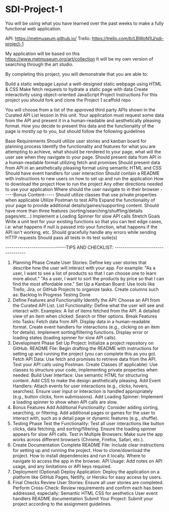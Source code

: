 # SDI-Project-1
You will be using what you have learned over the past weeks to make a fully functional web application.

API: https://metmuseum.github.io/
Trello: https://trello.com/b/LBWoN1lJ/sdi-project-1

My application will be based on this https://www.metmuseum.org/art/collection 
    It will be my own version of searching through the art studio.


By completing this project, you will demonstrate that you are able to:

Build a static webpage
Layout a well-designed static webpage using HTML & CSS
Make fetch requests to hydrate a static page with data
Create interactivity using object-oriented JavaScript
Project Instructions
For this project you should fork and clone the Project 1 scaffold repo

You will choose from a list of the approved third party APIs shown in the Curated API List lesson in this unit. Your application must request some data from the API and present it in a human-readable and aesthetically pleasing format. How you decide to present this data and the functionality of the page is mostly up to you, but should follow the following guidelines

Base Requirements
Should utilize user stories and kanban board for planning process
Identify the functionality and features for what you are attempting to achieve, what should be rendered to your page, what will the user see when they navigate to your page.
Should present data from API in a human-readable format utilizing fetch and promises
Should present data from API in an aesthetically pleasing format using semantic HTML and CSS
Should have event handlers for user interaction
Should contain a README with instructions to new users on how to set up and run the application
How to download the project
How to run the project
Any other directions needed to use your application
Where should the user navigate to in their browser
-----Bonus Content-----
Should utilize classes that use private properties when applicable
Utilize Postman to test APIs
Expand the functionality of your page to provide additional details/games/supporting content.
Should have more than three features (sorting/searching/shuffling/details pages/etc...)
Implement a Loading Spinner for slow API calls
Stretch Goals
Write a unit test for your existing functions so that you can test edge cases, i.e: what happens if null is passed into your function, what happens if the API isn't working, etc.
Should gracefully handle any errors while sending HTTP requests
Should pass all tests in its test suite(s)

















------------------------------TIPS AND CHECKLIST: ----------------------------------
1. Planning Phase
 Create User Stories: Define key user stories that describe how the user will interact with your app. For example:
"As a user, I want to see a list of products so that I can choose one to learn more about."
"As a user, I want to sort the products by price so that I can find the most affordable one."
 Set Up a Kanban Board: Use tools like Trello, Jira, or GitHub Projects to organize tasks. Create columns such as:
Backlog
In Progress
Testing
Done
2. Define Features and Functionality
 Identify the API: Choose an API from the Curated API List.
 List Functionality: Define what the user will see and interact with. Examples:
A list of items fetched from the API.
A detailed view of an item when clicked.
Search or filter options.
 Break Features into Tasks:
Fetch data from API.
Display data in a human-readable format.
Create event handlers for interactions (e.g., clicking on an item for details).
Implement sorting/filtering functions.
Display error or loading states (loading spinner for slow API calls).
3. Development Phase
 Set Up Project: Initialize a project repository on GitHub.
 README File: Begin drafting the README with instructions for setting up and running the project (you can complete this as you go).
 Fetch API Data: Use fetch and promises to retrieve data from the API.
Test your API calls using Postman.
 Create Classes (if applicable): Use classes to structure your code, implementing private properties when needed.
 Build User Interface:
Use semantic HTML for structuring content.
Add CSS to make the design aesthetically pleasing.
 Add Event Handlers:
Attach events for user interactions (e.g., clicks, hovers, searches).
Ensure user input or interaction is handled appropriately (e.g., button clicks, form submissions).
 Add Loading Spinner: Implement a loading spinner to show when API calls are slow.
4. Bonus Features
 Add Additional Functionality:
Consider adding sorting, searching, or filtering.
Add additional pages or games for the user to interact with, such as a detail page or dynamic features (e.g., shuffle).
5. Testing Phase
 Test the Functionality:
Test all user interactions like button clicks, data fetching, and sorting/filtering.
Ensure the loading spinner appears for slow API calls.
 Test in Multiple Browsers: Make sure the app works across different browsers (Chrome, Firefox, Safari, etc.).
6. Create Documentation
 Complete README File: Include clear instructions for setting up and running the project.
How to clone/download the project.
How to install dependencies and run it locally.
Where to navigate to access the app in the browser.
 API Usage: Add notes on API usage, and any limitations or API keys required.
7. Deployment (Optional)
 Deploy Application: Deploy the application on a platform like GitHub Pages, Netlify, or Heroku for easy access by users.
8. Final Checks
 Review User Stories: Ensure all user stories are completed.
 Perform Cross-Check: Review requirements and confirm each has been addressed, especially:
Semantic HTML
CSS for aesthetics
User event handlers
README documentation
 Submit Your Project: Submit your project according to the assignment guidelines.
